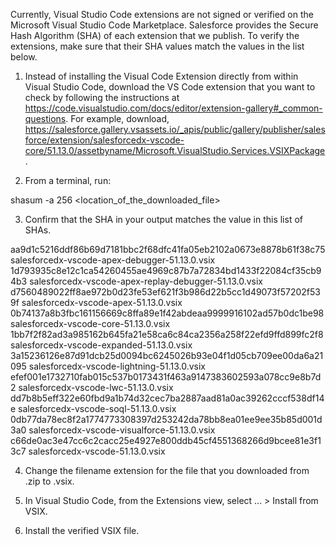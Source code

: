 Currently, Visual Studio Code extensions are not signed or verified on the
Microsoft Visual Studio Code Marketplace. Salesforce provides the Secure Hash
Algorithm (SHA) of each extension that we publish. To verify the extensions,
make sure that their SHA values match the values in the list below.

1. Instead of installing the Visual Code Extension directly from within Visual
   Studio Code, download the VS Code extension that you want to check by
   following the instructions at
   https://code.visualstudio.com/docs/editor/extension-gallery#_common-questions.
   For example, download,
   https://salesforce.gallery.vsassets.io/_apis/public/gallery/publisher/salesforce/extension/salesforcedx-vscode-core/51.13.0/assetbyname/Microsoft.VisualStudio.Services.VSIXPackage.

2. From a terminal, run:

shasum -a 256 <location_of_the_downloaded_file>

3. Confirm that the SHA in your output matches the value in this list of SHAs.

aa9d1c5216ddf86b69d7181bbc2f68dfc41fa05eb2102a0673e8878b61f38c75  salesforcedx-vscode-apex-debugger-51.13.0.vsix
1d793935c8e12c1ca54260455ae4969c87b7a72834bd1433f22084cf35cb94b3  salesforcedx-vscode-apex-replay-debugger-51.13.0.vsix
d7560489022ff8ae972b0d23fe53ef621f3b986d22b5cc1d49073f57202f539f  salesforcedx-vscode-apex-51.13.0.vsix
0b74137a8b3fbc161156669c8ffa89e1f42abdeaa9999916102ad57b0dc1be98  salesforcedx-vscode-core-51.13.0.vsix
1bb7f2f82ad3a985162b645fa21e58ca6c84ca2356a258f22efd9ffd899fc2f8  salesforcedx-vscode-expanded-51.13.0.vsix
3a15236126e87d91dcb25d0094bc6245026b93e04f1d05cb709ee00da6a21095  salesforcedx-vscode-lightning-51.13.0.vsix
efef001e1732710fab015c537b0173431f463a9147383602593a078cc9e8b7d2  salesforcedx-vscode-lwc-51.13.0.vsix
dd7b8b5eff322e60fbd9a1b74d32cec7ba2887aad81a0ac39262cccf538df14e  salesforcedx-vscode-soql-51.13.0.vsix
0db77da78ec8f2a1774773308397d253242da78bb8ea01ee9ee35b85d001d3a0  salesforcedx-vscode-visualforce-51.13.0.vsix
c66de0ac3e47cc6c2cacc25e4927e800ddb45cf4551368266d9bcee81e3f13c7  salesforcedx-vscode-51.13.0.vsix


4. Change the filename extension for the file that you downloaded from .zip to
.vsix.

5. In Visual Studio Code, from the Extensions view, select ... > Install from
VSIX.

6. Install the verified VSIX file.

